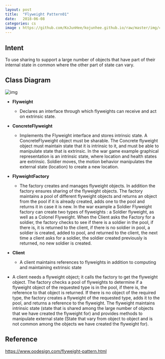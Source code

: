 ```yaml
---
layout: post
title:  "Flyweight Pattern01"
date:   2018-06-08
categories: cs
image : https://github.com/KoJunHee/kojunhee.github.io/raw/master/img/cs_img.jpg
---
```


## Intent

To use sharing to support a large number of objects that have part of their internal state in common where the other part of state can vary.

## Class Diagram

![img](https://github.com/KoJunHee/kojunhee.github.io/raw/master/img/FlyweightPattern01.png) 

- **Flyweight**
  - Declares an interface through which flyweights can receive and act on extrinsic state.
- **ConcreteFlyweight**
  - Implements the Flyweight interface and stores intrinsic state. A ConcreteFlyweight object must be sharable. The Concrete flyweight object must maintain state that it is intrinsic to it, and must be able to manipulate state that is extrinsic. In the war game example graphical representation is an intrinsic state, where location and health states are extrinsic. Soldier moves, the motion behavior manipulates the external state (location) to create a new location.
- **FlyweightFactory**  
  - The factory creates and manages flyweight objects. In addition the factory ensures sharing of the flyweight objects. The factory maintains a pool of different flyweight objects and returns an object from the pool if it is already created, adds one to the pool and returns it in case it is new.
    In the war example a Soldier Flyweight factory can create two types of flyweights : a Soldier flyweight, as well as a Colonel Flyweight. When the Client asks the Factory for a soldier, the factory checks to see if there is a soldier in the pool, if there is, it is returned to the client, if there is no soldier in pool, a soldier is created, added to pool, and returned to the client, the next time a client asks for a soldier, the soldier created previously is returned, no new soldier is created.
- **Client**
  -  A client maintains references to flyweights in addition to computing and maintaining extrinsic state

- A client needs a flyweight object; it calls the factory to get the flyweight object. The factory checks a pool of flyweights to determine if a flyweight object of the requested type is in the pool, if there is, the reference to that object is returned. If there is no object of the required type, the factory creates a flyweight of the requested type, adds it to the pool, and returns a reference to the flyweight. The flyweight maintains intrinsic state (state that is shared among the large number of objects that we have created the flyweight for) and provides methods to manipulate external state (State that vary from object to object and is not common among the objects we have created the flyweight for).

## Reference

<https://www.oodesign.com/flyweight-pattern.html>